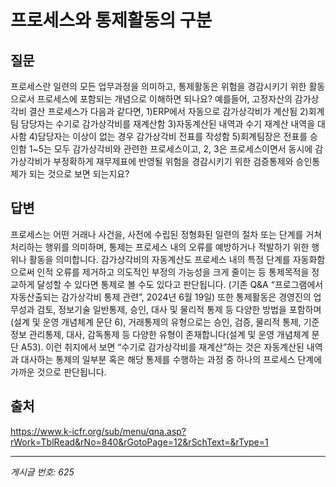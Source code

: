 # 프로세스와 통제활동의 구분

## 질문
프로세스란 일련의 모든 업무과정을 의미하고, 통제활동은 위험을 경감시키기 위한 활동으로서 프로세스에 포함되는 개념으로 이해하면 되나요?
예를들어, 고정자산의 감가상각비 결산 프로세스가 다음과 같다면,
1)ERP에서 자동으로 감가상각비가 계산됨
2)회계팀 담당자는 수기로 감가상각비를 재계산함
3)자동계산된 내역과 수기 재계산 내역을 대사함
4)담당자는 이상이 없는 경우 감가상각비 전표를 작성함
5)회계팀장은 전표를 승인함
1~5는 모두 감가상각비와 관련한 프로세스이고,
2, 3은 프로세스이면서 동시에 감가상각비가 부정확하게 재무제표에 반영될 위험을 경감시키기 위한 검증통제와 승인통제가 되는 것으로 보면 되는지요?

## 답변
프로세스는 어떤 거래나 사건을, 사전에 수립된 정형화된 일련의 절차 또는 단계를 거쳐 처리하는 행위를 의미하며, 통제는 프로세스 내의 오류를 예방하거나 적발하기 위한 행위나 활동을 의미합니다. 감가상각비의 자동계산도 프로세스 내의 특정 단계를 자동화함으로써 인적 오류를 제거하고 의도적인 부정의 가능성을 크게 줄이는 등 통제목적을 정교하게 달성할 수 있다면 통제로 볼 수도 있다고 판단됩니다. (기존 Q&A “프로그램에서 자동산출되는 감가상각비 통제 관련”, 2024년 6월 19일)
또한 통제활동은 경영진의 업무성과 검토, 정보기술 일반통제, 승인, 대사 및 물리적 통제 등 다양한 방법을 포함하며(설계 및 운영 개념체계 문단 6), 거래통제의 유형으로는 승인, 검증, 물리적 통제, 기준정보 관리통제, 대사, 감독통제 등 다양한 유형이 존재합니다(설계 및 운영 개념체계 문단 A53). 이런 취지에서 보면 “수기로 감가상각비를 재계산”하는 것은 자동계산된 내역과 대사하는 통제의 일부분 혹은 해당 통제를 수행하는 과정 중 하나의 프로세스 단계에 가까운 것으로 판단됩니다.

## 출처
https://www.k-icfr.org/sub/menu/qna.asp?rWork=TblRead&rNo=840&rGotoPage=12&rSchText=&rType=1

---
*게시글 번호: 625*
